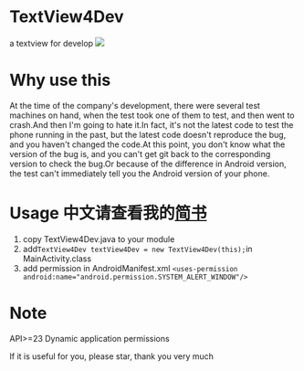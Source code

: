 # TextView4Dev
a textview for develop
![](https://upload-images.jianshu.io/upload_images/7793862-d8b84bf32c786801.gif?imageMogr2/auto-orient/strip)
# Why use this
At the time of the company's development, there were several test machines on hand, when the test took one of them to test, and then went to crash.And then I'm going to hate it.In fact, it's not the latest code to test the phone running in the past, but the latest code doesn't reproduce the bug, and you haven't changed the code.At this point, you don't know what the version of the bug is, and you can't get git back to the corresponding version to check the bug.Or because of the difference in Android version, the test can't immediately tell you the Android version of your phone.
# Usage 中文请查看我的[简书](https://www.jianshu.com/p/ce32ed12ad54)
1. copy TextView4Dev.java to your module
2. add`TextView4Dev textView4Dev = new TextView4Dev(this);`in MainActivity.class
3. add permission in AndroidManifest.xml
`<uses-permission android:name="android.permission.SYSTEM_ALERT_WINDOW"/>`
# Note
API>=23 Dynamic application permissions


If it is useful for you, please star, thank you very much
